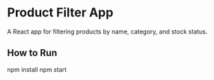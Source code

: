 # Product Filter App

A React app for filtering products by name, category, and stock status.

## How to Run

npm install
npm start